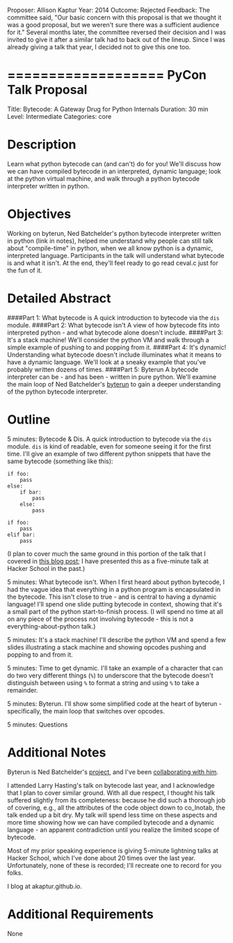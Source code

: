 Proposer: Allison Kaptur
Year: 2014
Outcome: Rejected
Feedback:
The committee said, "Our basic concern with this proposal is that we thought it was a good proposal, but we weren't sure there was a sufficient audience for it."  Several months later, the committee reversed their decision and I was invited to give it after a similar talk had to back out of the lineup. Since I was already giving a talk that year, I decided not to give this one too.

===================
PyCon Talk Proposal
===================

Title: Bytecode: A Gateway Drug for Python Internals
Duration: 30 min
Level: Intermediate
Categories: core

Description
===========
Learn what python bytecode can (and can't) do for you!  We'll discuss how we can have compiled bytecode in an interpreted, dynamic language; look at the python virtual machine, and walk through a python bytecode interpreter written in python.

Objectives
==========
Working on byterun, Ned Batchelder's python bytecode interpreter written in python (link in notes), helped me understand why people can still talk about "compile-time" in python, when we all know python is a dynamic, interpreted language.  Participants in the talk will understand what bytecode is and what it isn't.  At the end, they'll feel ready to go read ceval.c just for the fun of it.

Detailed Abstract
=================
####Part 1: What bytecode is
A quick introduction to bytecode via the `dis` module.
####Part 2: What bytecode isn't
A view of how bytecode fits into interpreted python - and what bytecode alone doesn't include.
####Part 3: It's a stack machine!
We'll consider the python VM and walk through a simple example of pushing to and popping from it.
####Part 4: It's dynamic!
Understanding what bytecode doesn't include illuminates what it means to have a dynamic language.  We'll look at a sneaky example that you've probably written dozens of times.
####Part 5: Byterun
A bytecode interpreter can be - and has been - written in pure python.  We'll examine the main loop of Ned Batchelder's [byterun](https://github.com/nedbat/byterun) to gain a deeper understanding of the python bytecode interpreter.

Outline
=======
5 minutes: Bytecode & Dis.  A quick introduction to bytecode via the `dis` module.  `dis` is kind of readable, even for someone seeing it for the first time.  I'll give an example of two different python snippets that have the same bytecode (something like this):

    if foo:
        pass
    else:
        if bar:
            pass
        else:
            pass

    if foo:
        pass
    elif bar:
        pass

(I plan to cover much the same ground in this portion of the talk that I covered in [this blog post](http://akaptur.github.io/blog/2013/08/14/python-bytecode-fun-with-dis/); I have presented this as a five-minute talk at Hacker School in the past.)

5 minutes: What bytecode isn't.  When I first heard about python bytecode, I had the vague idea that everything in a python program is encapsulated in the bytecode.  This isn't close to true - and is central to having a dynamic language!  I'll spend one slide putting bytecode in context, showing that it's a small part of the python start-to-finish process.  (I will spend no time at all on any piece of the process not involving bytecode - this is not a everything-about-python talk.)

5 minutes: It's a stack machine!  I'll describe the python VM and spend a few slides illustrating a stack machine and showing opcodes pushing and popping to and from it.

5 minutes: Time to get dynamic.  I'll take an example of a character that can do two very different things (`%`) to underscore that the bytecode doesn't distinguish between using `%` to format a string and using `%` to take a remainder.

5 minutes: Byterun. I'll show some simplified code at the heart of byterun - specifically, the main loop that switches over opcodes.

5 minutes: Questions


Additional Notes
================
Byterun is Ned Batchelder's [project](github.com/nedbat/byterun), and I've been [collaborating with him](https://github.com/nedbat/byterun/pulls?direction=desc&page=1&sort=created&state=closed).

I attended Larry Hasting's talk on bytecode last year, and I acknowledge that I plan to cover similar ground. With all due respect, I thought his talk suffered slightly from its completeness: because he did such a thorough job of covering, e.g., all the attributes of the code object down to co_lnotab, the talk ended up a bit dry. My talk will spend less time on these aspects and more time showing how we can have compiled bytecode and a dynamic language - an apparent contradiction until you realize the limited scope of bytecode.

Most of my prior speaking experience is giving 5-minute lightning talks at Hacker School, which I've done about 20 times over the last year. Unfortunately, none of these is recorded; I'll recreate one to record for you folks.

I blog at akaptur.github.io.


Additional Requirements
=======================
None
